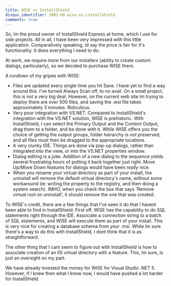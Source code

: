 ```yaml
---
title: WISE vs InstallShield
disqus_identifier: 2003-08-wise-vs-installshield
comments: true
---
```


So, Im the proud owner of InstallShield Express at home, which I use for side projects. All in all, I have been very impressed with this little application. Comparatively speaking, Id say the price is fair for it's functionality. It does everything I need to do.

At work, we require more from our installers (ability to create custom dialogs, particularly), so we decided to purchase WISE there.

A rundown of my gripes with WISE:

* Files are updated every single time you hit Save. I have yet to find a way around this. I've turned Always Scan off, to no avail. On a small project, this is not a very big deal. However, on the current web site Im trying to deploy there are over 500 files, and saving the .wsi file takes approximately 3 minutes. Ridiculous.
* Very poor integration with VS.NET. Compared to InstallShield's integration with the VS.NET solution, WISE is prehistoric. With InstallShield, I can select the Primary Output and the Content Output, drag them to a folder, and be done with it. While WISE offers you the choice of getting the output groups, folder heirarchy is *not* preserved, and all files must then be dragged to the appropriate locations.
* A very clunky IDE. Things are done via pop-up dialogs, rather than integrated into the view, or into the VS.NET properties window.
* Dialog editing is a joke. Addition of a new dialog to the sequence yields several frustrating hours of putting it back together just right. Move Up/Move Down features for dialogs would have been *really* nice.
* When you rename your virtual directory as part of your install, the uninstall will remove the default virtual directory's name, without some workaround (ie: writing the property to the registry, and then doing a system search). IMHO, when you check the box that says 'Remove virtual root on uninstall', it should remove the one that was created.

To WISE's credit, there are a few things that I've seen it do that I havent been able to find in InstallShield. First off, WISE has the capability to do SQL statements right through the IDE. Associate a connection string to a batch of SQL statements, and WISE will execute them as part of your install. This is very nice for creating a database schema from your .msi. While Im sure there's a way to do this with InstallShield, I dont think that it is as straightforward.

The other thing that I cant seem to figure out with InstallShield is how to associate creation of an IIS virtual directory with a feature. This, Im sure, is just an oversight on my part.

We have already invested the money for WISE for Visual Studio .NET 5. However, if I knew then what I know now, I would have pushed a lot harder for InstallShield.
